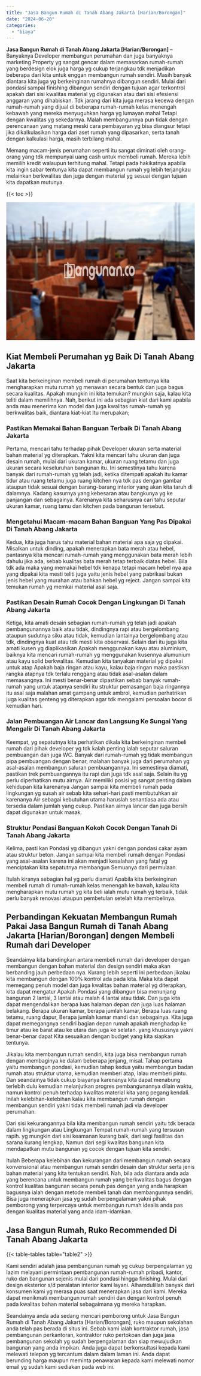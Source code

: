 ```yaml
---
title: "Jasa Bangun Rumah di Tanah Abang Jakarta [Harian/Borongan]"
date: "2024-06-20"
categories: 
  - "biaya"
---
```


**Jasa Bangun Rumah di Tanah Abang Jakarta \[Harian/Borongan\]** – Banyaknya Developer membangun perumahan dan juga banyaknya marketing Property yg sangat gencar dalam memasarkan rumah-rumah yang berdesign elok juga harga yg cukup terjangkau tdk menjadikan beberapa dari kita untuk enggan membangun rumah sendiri. Masih banyak diantara kita juga yg berkeinginan rumahnya dibangun sendiri. Mulai dari pondasi sampai finishing dibangun sendiri dengan tujuan agar terkontrol apakah dari sisi kwalitas material yg digunakan atau dari sisi efesiensi anggaran yang dihabiskan. Tdk jarang dari kita juga merasa kecewa dengan rumah-rumah yang dijual di beberapa rumah-rumah kelas menengah kebawah yang mereka menyuguhkan harga yg lumayan mahal Tetapi dengan kwalitas yg sekedarnya. Malah membangunnya pun tidak dengan perencanaan yang matang meski cara pembayaran yg bisa diangsur tetapi jika dikalkulasikan harga dari aset rumah yang dipasarkan, serta tanah dengan kalkulasi harga, masih terbilang mahal.

Memang macam-jenis perumahan seperti itu sangat diminati oleh orang-orang yang tdk mempunyai uang cash untuk membeli rumah. Mereka lebih memilih kredit walaupun terhitung mahal. Tetapi pada hakikatnya apabila kita ingin sabar tentunya kita dapat membangun rumah yg lebih terjangkau melainkan berkwalitas dan juga dengan material yg sesuai dengan tujuan kita dapatkan mutunya.

{{< toc >}}

![Jasa Bangun Rumah di Tanah Abang Jakarta [Harian/Borongan]](/images/borong-bangunan-16.png)

## Kiat Membeli Perumahan yg Baik Di Tanah Abang Jakarta

Saat kita berkeinginan membeli rumah di perumahan tentunya kita mengharapkan mutu rumah yg menawan secara bentuk dan juga bagus secara kualitas. Apakah mungkin ini kita temukan? mungkin saja, kalau kita teliti dalam memilihnya. Nah, berikut ini ada sebagian kiat dari kami apabila anda mau menerima kan model dan juga kwalitas rumah-rumah yg berkwalitas baik, diantara kiat-kiat Itu merupakan;

### Pastikan Memakai Bahan Banguan Terbaik Di Tanah Abang Jakarta

Pertama, mencari tahu terhadap pihak Developer ukuran serta material bahan material yg diterapkan. Yakni kita mencari tahu ukuran dan juga desain rumah, mulai dari ukuran kamar, ukuran ruang tetamu dan juga ukuran secara keseluruhan bangunan itu. Ini semestinya tahu karena banyak dari rumah-rumah yg telah jadi, ketika ditempati apakah itu kamar tidur atau ruang tetamu juga ruang kitchen nya tdk pas dengan gambar ataupun tidak sesuai dengan barang-barang interior yang akan kita taruh di dalamnya. Kadang kasurnya yang kebesaran atau bangkunya yg ke panjangan dan sebagainya. Karenanya kita seharusnya cari tahu seputar ukuran kamar, ruang tamu dan kitchen pada bangunan tersebut.

### Mengetahui Macam-macam Bahan Banguan Yang Pas Dipakai Di Tanah Abang Jakarta

Kedua, kita juga harus tahu material bahan material apa saja yg dipakai. Misalkan untuk dinding, apakah menerapkan bata merah atau hebel, pantasnya kita mencari rumah-rumah yang menggunakan bata merah lebih dahulu jika ada, sebab kualitas bata merah tetap terbaik diatas hebel. Bila tdk ada maka yang memakai hebel tdk kenapa tetapi macam hebel nya apa yang dipakai kita mesti teliti juga yaitu jenis hebel yang pabrikasi bukan jenis hebel yang murahan atau bahkan hebel yg reject. Jangan sampai kita temukan rumah yg memkai material asal saja.

### Pastikan Desain Rumah Cocok Dengan Lingkungan Di Tanah Abang Jakarta

Ketiga, kita amati desain sebagian rumah-rumah yg telah jadi apakah pembangunannya baik atau tidak, dindingnya rapi atau bergelombang ataupun sudutnya siku atau tidak, kemudian lantainya bergelombang atau tdk, dindingnya kuat atau tdk mesti kita observasi. Selain dari itu juga kita amati kusen yg diaplikasikan Apakah menggunakan kayu atau aluminium, baiknya kita mencari rumah-rumah yg menggunakan kusennya alumunium atau kayu solid berkwalitas. Kemudian kita tanyakan material yg dipakai untuk atap Apakah baja ringan atau kayu, kalau baja ringan maka pastikan rangka atapnya tdk terlalu renggang atau tidak asal-asalan dalam memasangnya. Ini mesti benar-benar dipastikan sebab banyak rumah-rumah yang untuk atapnya sendiri itu struktur pemasangan baja ringannya itu asal saja malahan amat gampang untuk ambrol, kemudian perhatrikan juga kualitas genteng yg diterapkan agar tdk mengalami persoalan bocor di kemudian hari.

### Jalan Pembuangan Air Lancar dan Langsung Ke Sungai Yang Mengalir Di Tanah Abang Jakarta

Keempat, yg sepatutnya kita perhatikan dikala kita berkeinginan membeli rumah dari pihak developer yg tdk kalah penting ialah seputar saluran pembuangan dan juga WC. Banyak dari rumah-rumah yg tidak membangun pipa pembuangan dengan benar, malahan banyak juga dari perumahan yg asal-asalan membangun saluran pembuangannya. Ini semestinya diamati, pastikan trek pembuangannya itu rapi dan juga tdk asal saja. Selain itu yg perlu diperhatikan mutu airnya. Air memiliki posisi yg sangat penting dalam kehidupan kita karenanya Jangan sampai kita membeli rumah pada lingkungan yg susah air sebab kita sehari-hari pasti membutuhkan air karenanya Air sebagai kebutuhan utama haruslah senantiasa ada atau tersedia dalam jumlah yang cukup. Pastikan airnya lancar dan juga bersih dapat digunakan untuk masak.

### Struktur Pondasi Banguan Kokoh Cocok Dengan Tanah Di Tanah Abang Jakarta

Kelima, pasti kan Pondasi yg dibangun yakni dengan pondasi cakar ayam atau struktur beton. Jangan sampai kita membeli rumah dengan Pondasi yang asal-asalan karena ini akan menjadi kesalahan yang fatal yg menciptakan kita sepatutnya membangun Semuanya dari permulaan.

Itulah kiranya sebagian hal yg perlu diamati Apabila kita berkeinginan membeli rumah di rumah-rumah kelas menengah ke bawah, kalau kita mengharapkan mutu rumah yg kita beli ialah mutu rumah yg terbaik, tidak perlu banyak renovasi ataupun pembetulan setelah kita membelinya.

## Perbandingan Kekuatan Membangun Rumah Pakai Jasa Bangun Rumah di Tanah Abang Jakarta \[Harian/Borongan\] dengen Membeli Rumah dari Developer

Seandainya kita bandingkan antara membeli rumah dari developer dengan membangun dengan bahan material dan design sendiri maka akan berbanding jauh perbedaan nya. Kurang lebih seperti ini perbedaan jikalau kita membangun dengan 100% kontrol ada pada kita. Maka kita dapat memegang penuh model dan juga kwalitas bahan material yg diterapkan, kita dapat mengatur Apakah Pondasi yang dibangun bisa menunjang bangunan 2 lantai, 3 lantai atau malah 4 lantai atau tidak. Dan juga kita dapat mengendalikan berapa luas halaman depan dan juga luas halaman belakang. Berapa ukuran kamar, berapa jumlah kamar, Berapa luas ruang tetamu, ruang dapur, Berapa jumlah kamar mandi dan sebagainya. Kita juga dapat memegangnya sendiri bagian depan rumah apakah menghadap ke timur atau ke barat atau ke utara dan juga ke selatan. yang khususnya yakni benar-benar dapat Kita sesuaikan dengan budget yang kita siapkan tentunya.

Jikalau kita membangun rumah sendiri, kita juga bisa membangun rumah dengan membaginya ke dalam beberapa jenjang, misal. Tahap pertama yaitu membangun pondasi, kemudian tahap kedua yaitu membangun badan rumah atau struktur utama, kemudian memberi atap, lalau memberi pintu. Dan seandainya tidak cukup biayanya karenanya kita dapat menabung terlebih dulu kemudian melanjutkan progres pembangunannya dilain waktu, namun kontrol penuh terhadap kwalitas material kita yang pegang kendali. Inilah kelebihan-kelebihan kalau kita membangun rumah dengan membangun sendiri yakni tidak membeli rumah jadi via developer perumahan.

Dari sisi kekurangannya bila kita membangun rumah sendiri yaitu tdk berada dalam lingkungan atau Lingkungan Tempat rumah-rumah yang tersusun rapih. yg mungkin dari sisi keamanan kurang baik, dari segi fasilitas dan sarana kurang lengkap, Namun dari segi kwalitas bangunan kita mendapatkan mutu bangunan yg cocok dengan tujuan kita sendiri.

Itulah Beberapa kelebihan dan kekurangan dari membangun rumah secara konvensional atau membangun rumah sendiri desain dan struktur serta jenis bahan material yang kita tentukan sendiri. Nah, bila ada diantara anda ada yang berencana untuk membangun rumah yang berkwalitas bagus dengan kontrol kualitas bangunan secara penuh pas dengan yang anda harapkan bagusnya ialah dengan metode membeli tanah dan membangunnya sendiri. Bisa juga menerapkan jasa yg sudah berpengalaman yakni pihak pemborong yang terpercaya untuk membangun rumah idealis anda pas dengan kualitas material yang anda idam-idamkan.

## Jasa Bangun Rumah, Ruko Recommended Di Tanah Abang Jakarta

{{< table-tables table="table2" >}}

Kami sendiri adalah jasa pembangunan rumah yg cukup berpengalaman yg lazim melayani permintaan pembangunan rumah-rumah pribadi, kantor, ruko dan bangunan sejenis mulai dari pondasi hingga finishing. Mulai dari design eksterior s/d peralatan interior kami layani. Alhamdulillah banyak dari konsumen kami yg merasa puas saat menerapkan jasa dari kami. Mereka dapat menikmati membangun rumah sendiri dan dengan kontrol penuh pada kwalitas bahan material sebagaimana yg mereka harapkan.

Seandainya anda ada sedang mencari pemborong untuk Jasa Bangun Rumah di Tanah Abang Jakarta \[Harian/Borongan\], ruko maupun sekolahan anda telah pas berada di situs ini. Sebab kami ialah kontraktor rumah, jasa pembangunan perkantoran, kontraktor ruko pertokoan dan juga jasa pembangunan sekolah yg sudah berpengalaman dan siap mewujudkan bangunan yang anda impikan. Anda juga dapat berkonsultasi kepada kami melewati telepon yg tercantum dalam dalam laman ini. Anda dapat berunding harga maupun meminta penawaran kepada kami melewati nomor email yg sudah kami sediakan pada web ini.
